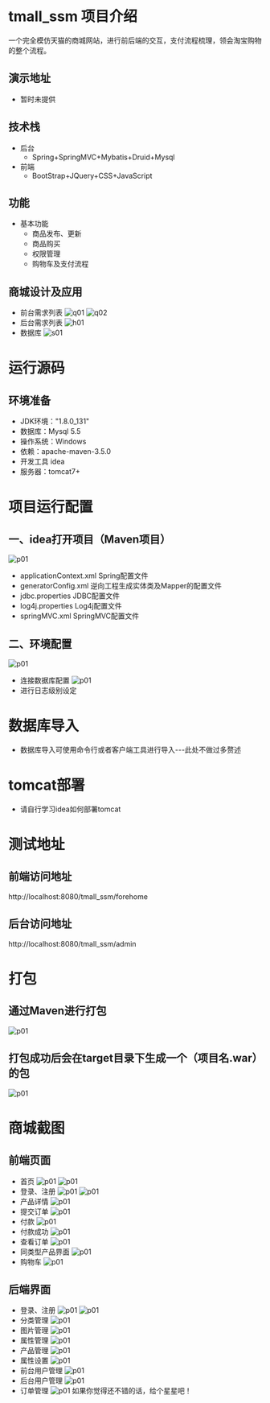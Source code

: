 # tmall_ssm  项目介绍                                                                                                                                                                                                                
一个完全模仿天猫的商城网站，进行前后端的交互，支付流程梳理，领会淘宝购物的整个流程。
## 演示地址
* 暂时未提供
## 技术栈
* 后台
   * Spring+SpringMVC+Mybatis+Druid+Mysql
* 前端
   * BootStrap+JQuery+CSS+JavaScript
## 功能
* 基本功能
   * 商品发布、更新
   * 商品购买
   * 权限管理
   * 购物车及支付流程
## 商城设计及应用
* 前台需求列表
 ![q01](https://github.com/dahanshui/Images/blob/master/tmall_ssm_Images/q01.png)
 ![q02](https://github.com/dahanshui/Images/blob/master/tmall_ssm_Images/q02.png)
* 后台需求列表
 ![h01](https://github.com/dahanshui/Images/blob/master/tmall_ssm_Images/h01.png)
 * 数据库
 ![s01](https://github.com/dahanshui/Images/blob/master/tmall_ssm_Images/s01.png)
# 运行源码
## 环境准备
* JDK环境："1.8.0_131"
* 数据库：Mysql 5.5
* 操作系统：Windows
* 依赖：apache-maven-3.5.0
* 开发工具 idea
* 服务器：tomcat7+
# 项目运行配置
## 一、idea打开项目（Maven项目）
![p01](https://github.com/dahanshui/Images/blob/master/tmall_ssm_Images/p01.png)
* applicationContext.xml Spring配置文件
* generatorConfig.xml 逆向工程生成实体类及Mapper的配置文件
* jdbc.properties JDBC配置文件
* log4j.properties Log4j配置文件
* springMVC.xml SpringMVC配置文件
## 二、环境配置
![p01](https://github.com/dahanshui/Images/blob/master/tmall_ssm_Images/s02.png)
* 连接数据库配置
![p01](https://github.com/dahanshui/Images/blob/master/tmall_ssm_Images/l01.png)
* 进行日志级别设定
# 数据库导入
* 数据库导入可使用命令行或者客户端工具进行导入---此处不做过多赘述
# tomcat部署
* 请自行学习idea如何部署tomcat
# 测试地址
## 前端访问地址
http://localhost:8080/tmall_ssm/forehome
## 后台访问地址
http://localhost:8080/tmall_ssm/admin
# 打包
## 通过Maven进行打包
![p01](https://github.com/dahanshui/Images/blob/master/tmall_ssm_Images/打包01.png)
## 打包成功后会在target目录下生成一个（项目名.war）的包
![p01](https://github.com/dahanshui/Images/blob/master/tmall_ssm_Images/打包02.png)
# 商城截图
## 前端页面
* 首页
![p01](https://github.com/dahanshui/Images/blob/master/tmall_ssm_Images/forehome/首页1.png)
![p01](https://github.com/dahanshui/Images/blob/master/tmall_ssm_Images/forehome/首页2.png)
* 登录、注册
![p01](https://github.com/dahanshui/Images/blob/master/tmall_ssm_Images/forehome/登录.png)
![p01](https://github.com/dahanshui/Images/blob/master/tmall_ssm_Images/forehome/注册.png)
* 产品详情
![p01](https://github.com/dahanshui/Images/blob/master/tmall_ssm_Images/forehome/产品详情.png)
* 提交订单
![p01](https://github.com/dahanshui/Images/blob/master/tmall_ssm_Images/forehome/fore-提交订单.png)
* 付款
![p01](https://github.com/dahanshui/Images/blob/master/tmall_ssm_Images/forehome/支付.png)
* 付款成功
![p01](https://github.com/dahanshui/Images/blob/master/tmall_ssm_Images/forehome/付款成功.png)
* 查看订单
![p01](https://github.com/dahanshui/Images/blob/master/tmall_ssm_Images/forehome/全部订单.png)
* 同类型产品界面
![p01](https://github.com/dahanshui/Images/blob/master/tmall_ssm_Images/forehome/同类型--产品界面.png)
* 购物车
![p01](https://github.com/dahanshui/Images/blob/master/tmall_ssm_Images/forehome/购物车.png)
## 后端界面
* 登录、注册
![p01](https://github.com/dahanshui/Images/blob/master/tmall_ssm_Images/admin/后台登陆.png)
![p01](https://github.com/dahanshui/Images/blob/master/tmall_ssm_Images/admin/后台注册.png)
* 分类管理
![p01](https://github.com/dahanshui/Images/blob/master/tmall_ssm_Images/admin/分类管理.png)
* 图片管理
![p01](https://github.com/dahanshui/Images/blob/master/tmall_ssm_Images/admin/图片管理.png)
* 属性管理
![p01](https://github.com/dahanshui/Images/blob/master/tmall_ssm_Images/admin/属性管理.png)
* 产品管理
![p01](https://github.com/dahanshui/Images/blob/master/tmall_ssm_Images/admin/产品管理.png)
* 属性设置
![p01](https://github.com/dahanshui/Images/blob/master/tmall_ssm_Images/admin/属性设置.png)
* 前台用户管理
![p01](https://github.com/dahanshui/Images/blob/master/tmall_ssm_Images/admin/前台用户管理.png)
* 后台用户管理
![p01](https://github.com/dahanshui/Images/blob/master/tmall_ssm_Images/admin/后台用户管理.png)
* 订单管理
![p01](https://github.com/dahanshui/Images/blob/master/tmall_ssm_Images/admin/订单管理.png)
如果你觉得还不错的话，给个星星吧！

















